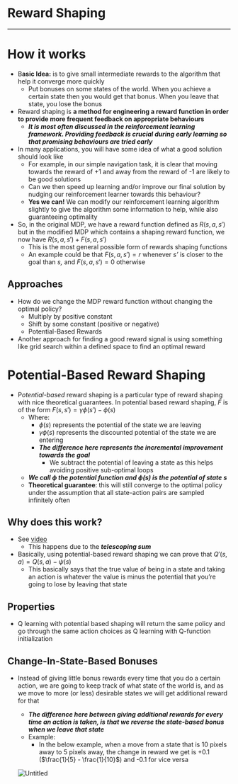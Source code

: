 # Reward Shaping

---

# How it works

- B**asic Idea:** is to give small intermediate rewards to the algorithm that help it converge more quickly
    - Put bonuses on some states of the world. When you achieve a certain state then you would get that bonus. When you leave that state, you lose the bonus
- Reward shaping is **a method for engineering a reward function in order to provide more frequent feedback on appropriate behaviours**
    - ***It is most often discussed in the reinforcement learning framework. Providing feedback is crucial during early learning so that promising behaviours are tried early***
- In many applications, you will have some idea of what a good solution should look like
    - For example, in our simple navigation task, it is clear that moving towards the reward of +1 and away from the reward of -1 are likely to be good solutions
    - Can we then speed up learning and/or improve our final solution by nudging our reinforcement learner towards this behaviour?
    - **Yes we can!** We can modify our reinforcement learning algorithm slightly to give the algorithm some information to help, while also guaranteeing optimality
- So, in the original MDP, we have a reward function defined as $R(s,a,s')$ but in the modified MDP which contains a shaping reward function, we now have $R(s,a,s') + F(s,a,s')$
    - This is the most general possible form of rewards shaping functions
    - An example could be that $F(s,a,s') = r$ whenever *s’* is closer to the goal than *s,* and $F(s,a,s') = 0$ otherwise

## Approaches

- How do we change the MDP reward function without changing the optimal policy?
    - Multiply by positive constant
    - Shift by some constant (positive or negative)
    - Potential-Based Rewards
- Another approach for finding a good reward signal is using something like grid search within a defined space to find an optimal reward

# Potential-Based Reward Shaping

- P*otential-based* reward shaping is a particular type of reward shaping with nice theoretical guarantees. In potential based reward shaping, *F* is of the form $F(s,s') = \gamma \phi(s') - \phi(s)$
    - Where:
        - $\phi(s)$ represents the potential of the state we are leaving
        - $\gamma \phi(s)$ represents the discounted potential of the state we are entering
        - ***The difference here represents the incremental improvement towards the goal***
            - We subtract the potential of leaving a state as this helps avoiding positive sub-optimal loops
    - ***We call $\phi$ the potential function and $\phi(s)$ is the potential of state s***
    - **Theoretical guarantee**: this will still converge to the optimal policy under the assumption that all state-action pairs are sampled infinitely often

## Why does this work?

- See [video](https://edstem.org/us/courses/33453/lessons/52864/slides/302100)
    - This happens due to the ***telescoping sum***
- Basically, using potential-based reward shaping we can prove that $Q'(s,a) = Q(s,a) - \psi(s)$
    - This basically says that the true value of being in a state and taking an action is whatever the value is minus the potential that you’re going to lose by leaving that state

## Properties

- Q learning with potential based shaping will return the same policy and go through the same action choices as Q learning with Q-function initialization

## Change-In-State-Based Bonuses

- Instead of giving little bonus rewards every time that you do a certain action, we are going to keep track of what state of the world is, and as we move to more (or less) desirable states we will get additional reward for that
    - ***The difference here between giving additional rewards for every time an action is taken, is that we reverse the state-based bonus when we leave that state***
    - Example:
        - In the below example, when a move from a state that is 10 pixels away to 5 pixels away, the change in reward we get is +0.1 ($\frac{1}{5} - \frac{1}{10}$) and -0.1 for vice versa
    
    ![Untitled](Reward%20Shaping%208caf0a3190ca419b8a82f27be29517fe/Untitled.png)